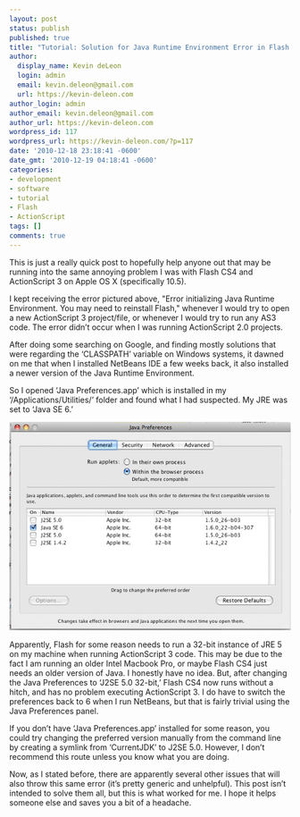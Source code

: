 ```yaml
---
layout: post
status: publish
published: true
title: "Tutorial: Solution for Java Runtime Environment Error in Flash CS 4 and ActionScript 3"
author:
  display_name: Kevin deLeon
  login: admin
  email: kevin.deleon@gmail.com
  url: https://kevin-deleon.com
author_login: admin
author_email: kevin.deleon@gmail.com
author_url: https://kevin-deleon.com
wordpress_id: 117
wordpress_url: https://kevin-deleon.com/?p=117
date: '2010-12-18 23:18:41 -0600'
date_gmt: '2010-12-19 04:18:41 -0600'
categories:
- development
- software
- tutorial
- Flash
- ActionScript
tags: []
comments: true
---
```

This is just a really quick post to hopefully help anyone out that may be running into the same annoying problem I was with Flash CS4 and ActionScript 3 on Apple OS X (specifically 10.5).

I kept receiving the error pictured above, "Error initializing Java Runtime Environment. You may need to reinstall Flash," whenever I would try to open a new ActionScript 3 project/file, or whenever I would try to run any AS3 code. The error didn&rsquo;t occur when I was running ActionScript 2.0 projects.

After doing some searching on Google, and finding mostly solutions that were regarding the &lsquo;CLASSPATH&rsquo; variable on Windows systems, it dawned on me that when I installed NetBeans IDE a few weeks back, it also installed a newer version of the Java Runtime Environment.

So I opened &lsquo;Java Preferences.app&rsquo; which is installed in my &lsquo;/Applications/Utilities/&rsquo; folder and found what I had suspected. My JRE was set to &lsquo;Java SE 6.&rsquo;

<img class="img-max" src="/wp-content/uploads/2010/12/javaprefs1.jpg" alt="Java Preferences Utility" />

Apparently, Flash for some reason needs to run a 32-bit instance of JRE 5 on my machine when running ActionScript 3 code. This may be due to the fact I am running an older Intel Macbook Pro, or maybe Flash CS4 just needs an older version of Java. I honestly have no idea. But, after changing the Java Preferences to &lsquo;J2SE 5.0 32-bit,&rsquo; Flash CS4 now runs without a hitch, and has no problem executing ActionScript 3. I do have to switch the preferences back to 6 when I run NetBeans, but that is fairly trivial using the Java Preferences panel.

If you don&rsquo;t have &lsquo;Java Preferences.app&rsquo; installed for some reason, you could try changing the preferred version manually from the command line by creating a symlink from &lsquo;CurrentJDK&rsquo; to J2SE 5.0. However, I don&rsquo;t recommend this route unless you know what you are doing.

Now, as I stated before, there are apparently several other issues that will also throw this same error (it&rsquo;s pretty generic and unhelpful). This post isn&rsquo;t intended to solve them all, but this is what worked for me. I hope it helps someone else and saves you a bit of a headache.

